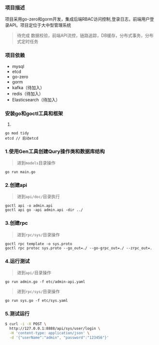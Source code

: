 ### 项目描述
项目采用go-zero和gorm开发，集成后端RBAC访问控制,登录日志，前端用户登录API。项目定位于大中型管理系统
> 待完成 数据校验，前端API流控，链路追踪，DB缓存，分布式事务，分布式定时任务

### 项目依赖
* mysql
* etcd
* go-zero
* gorm
* kafka（待加入）
* redis（待加入）
* Elasticsearch（待加入）

### 安装go和goctl工具和框架
1.
```
go mod tidy
etcd // 启动etcd
```

### 1.使用Gen工具创建Qury操作类和数据库结构
> 进到`models`目录操作
```
go run main.go
```

### 2.创建api
> 进到`api/doc/`目录执行
```
goctl api -o admin.api
goctl api go -api admin.api -dir ../
```

### 3.创建rpc
> 进到`rpc/sys/`目录操作
```
goctl rpc template -o sys.proto
goctl rpc protoc sys.proto --go_out=./ --go-grpc_out=./ --zrpc_out=.
```

### 4.运行测试
> 进到`api/`目录操作
```
go run admin.go -f etc/admin-api.yaml
```

> 进到`rpc/sys/`目录操作
```
go run sys.go -f etc/sys.yaml
```

### 5.测试运行
```bash
$ curl -i -X POST \
  http://127.0.0.1:8888/api/sys/user/login \
  -H 'content-type: application/json' \
  -d '{"userName":"admin", "password":"123456"}'
```
